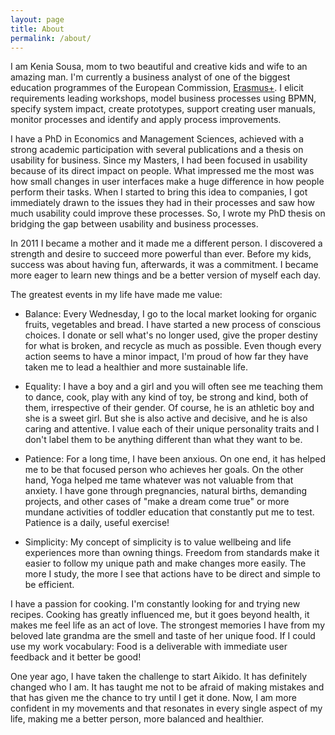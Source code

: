 ```yaml
---
layout: page
title: About
permalink: /about/
---
```


I am Kenia Sousa, mom to two beautiful and creative kids and wife to an amazing
man. I'm currently a business analyst of one of the biggest education programmes
of the European Commission, [Erasmus+][erasmus-plus]. I elicit requirements leading
workshops, model business processes using BPMN, specify system impact, create
prototypes, support creating user manuals, monitor processes and identify and
apply process improvements.

I have a PhD in Economics and Management Sciences, achieved with a strong academic
participation with several publications and a thesis on usability for business.
Since my Masters, I had been focused in usability because
of its direct impact on people. What impressed me the most was how small changes
in user interfaces make a huge difference in how people perform their tasks. When
I started to bring this idea to companies, I got immediately drawn to the issues
they had in their processes and saw how much usability could improve these
processes. So, I wrote my PhD thesis on bridging the gap between
usability and business processes.

In 2011 I became a mother and it made me a different person. I
discovered a strength and desire to succeed more powerful than ever. Before my
kids, success was about having fun, afterwards, it was a commitment.
I became more eager to learn new things and be a better version
of myself each day.

The greatest events in my life have made me value:

- Balance: Every Wednesday, I go to the local market looking for organic fruits,
vegetables and bread. I have started a new process of conscious choices. I donate
or sell what's no longer used, give the proper destiny for what is broken, and recycle as much
as possible. Even though every action seems to have a minor impact, I'm proud
of how far they have taken me to lead a healthier and more sustainable
life.

- Equality: I have a boy and a girl and you will often see me teaching them to
dance, cook, play with any kind of toy, be strong and kind, both of them,
irrespective of their gender. Of course, he is an athletic boy and she is a sweet
girl. But she is also active and decisive, and he is also caring and attentive.
I value each of their unique personality traits and I don't label them to be
anything different than what they want to be.

- Patience: For a long time, I have been anxious. On one end, it has helped me to
be that focused person who achieves her goals. On the other hand, Yoga helped me
tame whatever was not valuable from that anxiety. I have gone through pregnancies, natural
births, demanding projects, and other cases of "make a dream
come true" or more mundane activities of toddler education that constantly put
me to test. Patience is a daily, useful exercise!

- Simplicity: My concept of simplicity is to value wellbeing and
life experiences more than owning things. Freedom from standards make it easier
to follow my unique path and make changes more easily. The more I study, the more
I see that actions have to be direct and simple to be efficient.

I have a passion for cooking. I'm constantly looking for and trying new recipes.
Cooking has greatly influenced me, but it goes beyond health, it makes me feel
life as an act of love. The strongest memories I have from my beloved late grandma
are the smell and taste of her unique food. If I could use my work vocabulary:
Food is a deliverable with immediate user feedback and it better be good!

One year ago, I have taken the challenge to start Aikido. It has definitely
changed who I am. It has taught me not to be afraid of making mistakes and that has
given me the chance to try until I get it done. Now, I am more confident in my
movements and that resonates in every single aspect of my life, making me
a better person, more balanced and healthier.

[erasmus-plus]: http://ec.europa.eu/programmes/erasmus-plus
